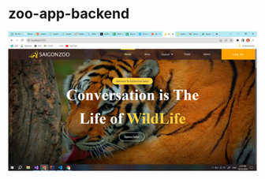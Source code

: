 # zoo-app-backend
![Home](https://github.com/Wintang1111/zoo-app-backend/blob/master/screenshots/Homepage.png?raw=true)
